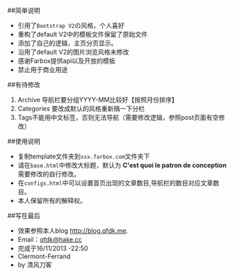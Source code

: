 ##简单说明
* 引用了`Bootstrap V2`の风格，个人喜好
* 重构了default V2中的模板文件保留了原始文件
* 添加了自己的逻辑，主页分页显示。
* 沿用了default V2的图片浏览风格未修改
* 感谢Farbox提供api以及开放的模板
* 禁止用于商业用途

##有待修改
1. Archive 导航栏要分组YYYY-MM比较好【按照月份排序】
2. Categories 要改成默认的风格重新搞一下分栏
3. Tags不能用中文标签，否则无法导航（需要修改逻辑，参照post页面有空修改）

##使用说明
* 复制template文件夹到`xxx.farbox.com`文件夹下
* 请在`base.html`中修改大标题，默认为 **C'est  quoi le patron de conception** 需要修改的自行修改。
* 在`configs.html`中可以设置首页出现的文章数目,导航栏的数目对应文章数目。
* 本人保留所有的解释权。

##写在最后
* 效果参照本人blog <http://blog.qfdk.me>.
* Email：<qfdk@hake.cc>
* 完成于16/11/2013 -22:50
* Clermont-Ferrand
* by 清风刀客 